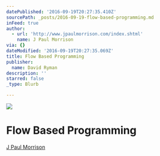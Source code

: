 ```yaml
---
datePublished: '2016-09-19T20:27:35.410Z'
sourcePath: _posts/2016-09-19-flow-based-programming.md
inFeed: true
author:
  - url: 'http://www.jpaulmorrison.com/index.shtml'
    name: J Paul Morrison
via: {}
dateModified: '2016-09-19T20:27:35.069Z'
title: Flow Based Programming
publisher:
  name: David Ryman
description: ''
starred: false
_type: Blurb

---
```

![](https://the-grid-user-content.s3-us-west-2.amazonaws.com/465f2a5a-bb5c-44a8-8cf1-4d9eab3fff60.gif)

# Flow Based Programming
[J Paul Morrison][0]

[0]: https://www.jpaulmorrison.com/fbp/